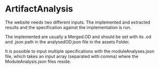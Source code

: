 # ArtifactAnalysis

The website needs two different inputs. The implemented and extracted results and the specification against the implementation is run.

The implemented are usually a Merged.OD and should be set with its .od and .json path in the analysedOD.json file in the assets Folder.

It is possible to input multiple specifications with the moduleAnalyses.json file, which takes an input array (separated with comma) where the ModuleAnalysis.json files reside. 
